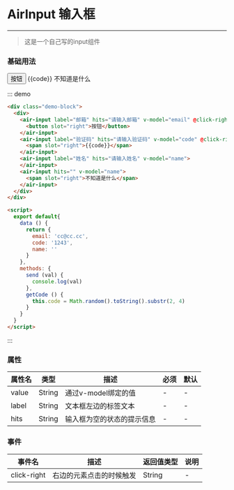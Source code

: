 # AirInput 输入框
----

> 这是一个自己写的input组件


### 基础用法

<div class="demo-block">
  <div>
    <air-input label="邮箱" hits="请输入邮箱" v-model="email" @click-right="send">
      <button slot="right">按钮</button>
    </air-input>
    <air-input label="验证码" hits="请输入验证码" v-model="code" @click-right="getCode">
      <span slot="right">{{code}}</span>
    </air-input>
    <air-input label="姓名" hits="请输入姓名" v-model="name">
    </air-input>
    <air-input hits="" v-model="name">
      <span slot="right">不知道是什么</span>
    </air-input>
  </div>
</div>

<script>
  export default{
    data () {
      return {
        email: 'cc@cc.cc',
        code: '1243',
        name: ''
      }
    },
    methods: {
      send (val) {
        console.log(val)
      },
      getCode () {
        this.code = Math.random().toString().substr(2, 4)
      }
    }
  }
</script>

::: demo
```html
<div class="demo-block">
  <div>
    <air-input label="邮箱" hits="请输入邮箱" v-model="email" @click-right="send">
      <button slot="right">按钮</button>
    </air-input>
    <air-input label="验证码" hits="请输入验证码" v-model="code" @click-right="getCode">
      <span slot="right">{{code}}</span>
    </air-input>
    <air-input label="姓名" hits="请输入姓名" v-model="name">
    </air-input>
    <air-input hits="" v-model="name">
      <span slot="right">不知道是什么</span>
    </air-input>
  </div>
</div>

<script>
  export default{
    data () {
      return {
        email: 'cc@cc.cc',
        code: '1243',
        name: ''
      }
    },
    methods: {
      send (val) {
        console.log(val)
      },
      getCode () {
        this.code = Math.random().toString().substr(2, 4)
      }
    }
  }
</script>
```
:::

### 属性
|属性名|类型|描述|必须|默认|
|----|----|-------------|----|--------|
|value|String|通过v-model绑定的值|-|-|
|label|String|文本框左边的标签文本|-|-|
|hits|String|输入框为空的状态的提示信息|-|-|


### 事件
|事件名|描述|返回值类型|说明|
|----|----|-------------|---|
|click-right|右边的元素点击的时候触发|String|-|


